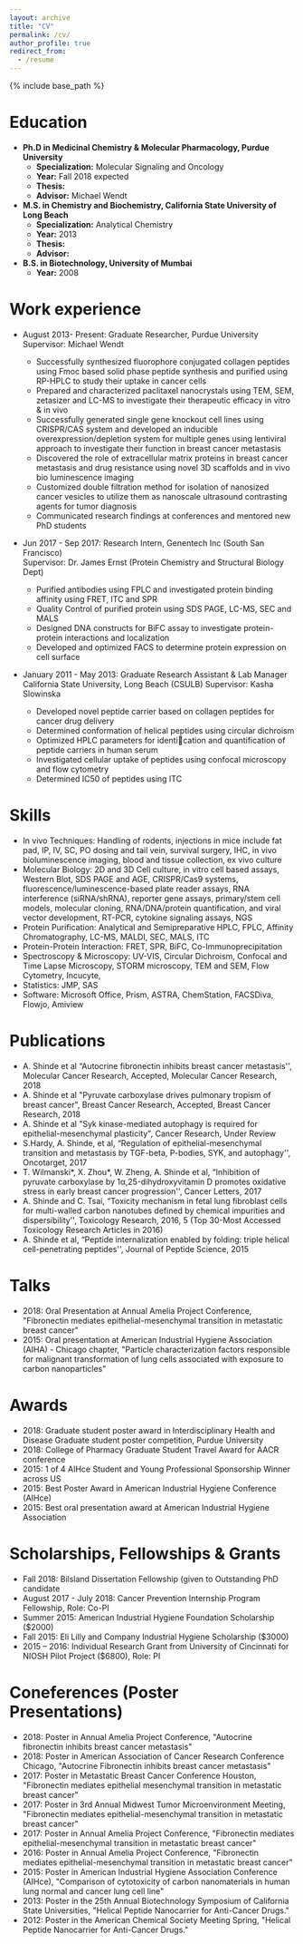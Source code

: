 ```yaml
---
layout: archive
title: "CV"
permalink: /cv/
author_profile: true
redirect_from:
  - /resume
---
```


{% include base_path %}

Education
======
* <strong>Ph.D in Medicinal Chemistry & Molecular Pharmacology, Purdue University</strong>
  * <b>Specialization:</b> Molecular Signaling and Oncology
  * <b>Year:</b> Fall 2018 expected
  * <b>Thesis:</b> 
  * <b>Advisor:</b> Michael Wendt
* <strong>M.S. in Chemistry and Biochemistry, California State University of Long Beach</strong>
  * <b>Specialization:</b> Analytical Chemistry
  * <b>Year:</b> 2013
  * <b>Thesis:</b> 
  * <b>Advisor:</b> 
* <strong>B.S. in Biotechnology, University of Mumbai</strong>
  * <b>Year:</b> 2008

Work experience
======
* August 2013- Present: Graduate Researcher, Purdue University 
  Supervisor: Michael Wendt
  * Successfully synthesized fluorophore conjugated collagen peptides using Fmoc based solid phase peptide synthesis and purified using RP-HPLC to study their uptake in cancer cells
  * Prepared and characterized paclitaxel nanocrystals using TEM, SEM, zetasizer and LC-MS to investigate their therapeutic efficacy in vitro & in vivo
  * Successfully generated single gene knockout cell lines using CRISPR/CAS system and developed an inducible overexpression/depletion system for multiple genes using lentiviral approach to investigate their function in breast cancer metastasis 
  * Discovered the role of extracellular matrix proteins in breast cancer metastasis and drug resistance using novel 3D scaffolds and in vivo bio luminescence imaging
  * Customized double filtration method for isolation of nanosized cancer vesicles to utilize them as nanoscale ultrasound contrasting agents for tumor diagnosis 
  * Communicated research findings at conferences and mentored new PhD students

* Jun 2017 - Sep 2017: Research Intern, Genentech Inc (South San Francisco)  
  Supervisor: Dr. James Ernst (Protein Chemistry and Structural Biology Dept) 
  * Purified antibodies using FPLC and investigated protein binding affinity using FRET, ITC and SPR
  * Quality Control of purified protein using SDS PAGE, LC-MS, SEC and MALS
  * Designed DNA constructs for BiFC assay to investigate protein-protein interactions and localization
  * Developed and optimized FACS to determine protein expression on cell surface
  
* January 2011 - May 2013: Graduate Research Assistant & Lab Manager California State University, Long Beach (CSULB) 
  Supervisor: Kasha Slowinska
  * Developed novel peptide carrier based on collagen peptides for cancer drug delivery
  * Determined conformation of helical peptides using circular dichroism
  * Optimized HPLC parameters for identication and quantification of peptide carriers in human serum
  * Investigated cellular uptake of peptides using confocal microscopy and flow cytometry
  * Determined IC50 of peptides using ITC
  
Skills
======
* In vivo Techniques: Handling of rodents, injections in mice include fat pad, IP, IV, SC, PO dosing and tail vein, survival surgery, IHC, in vivo bioluminescence imaging, blood and tissue collection, ex vivo culture
* Molecular Biology: 2D and 3D Cell culture, in vitro cell based assays, Western Blot, SDS PAGE and AGE, CRISPR/Cas9 systems, fluorescence/luminescence-based plate reader assays, RNA interference (siRNA/shRNA), reporter gene assays, primary/stem cell models, molecular cloning, RNA/DNA/protein quantification, and viral vector development, RT-PCR, cytokine signaling assays, NGS
* Protein Purification: Analytical and Semipreparative HPLC, FPLC, Affinity Chromatography, LC-MS, MALDI, SEC, MALS, ITC
* Protein-Protein Interaction: FRET, SPR, BiFC, Co-Immunoprecipitation
* Spectroscopy & Microscopy: UV-VIS, Circular Dichroism, Confocal and Time Lapse Microscopy, STORM microscopy, TEM and SEM, Flow Cytometry, Incucyte, 
* Statistics: JMP, SAS
* Software: Microsoft Office, Prism, ASTRA, ChemStation, FACSDiva, Flowjo, Amiview

Publications
======
* A. Shinde et al “Autocrine fibronectin inhibits breast cancer metastasis'', Molecular Cancer Research, Accepted, Molecular Cancer Research, 2018
* A. Shinde et al "Pyruvate carboxylase drives pulmonary tropism of breast cancer", Breast Cancer Research, Accepted, Breast Cancer Research, 2018
* A. Shinde et al "Syk kinase-mediated autophagy is required for epithelial-mesenchymal plasticity", Cancer Research, Under Review
* S.Hardy, A. Shinde, et al, “Regulation of epithelial-mesenchymal transition and metastasis by TGF-beta, P-bodies, SYK, and autophagy'', Oncotarget, 2017
* T. Wilmanski*, X. Zhou*, W. Zheng, A. Shinde et al, “Inhibition of pyruvate carboxylase by 1α,25-dihydroxyvitamin D promotes oxidative stress in early breast cancer progression'', Cancer Letters, 2017
* A. Shinde and C. Tsai, “Toxicity mechanism in fetal lung fibroblast cells for multi-walled carbon nanotubes defined by chemical impurities and dispersibility'', Toxicology Research, 2016, 5 (Top 30-Most Accessed Toxicology Research Articles in 2016)
* A. Shinde et al, “Peptide internalization enabled by folding: triple helical cell-penetrating peptides'', Journal of Peptide Science, 2015
  
Talks
======
* 2018: Oral Presentation at Annual Amelia Project Conference, "Fibronectin mediates epithelial-mesenchymal
transition in metastatic breast cancer"
* 2015: Oral presentation at American Industrial Hygiene Association (AIHA) - Chicago chapter, "Particle characterization factors responsible for malignant transformation of lung cells associated with exposure to carbon nanoparticles"

Awards
====== 
* 2018: Graduate student poster award in Interdisciplinary Health and Disease Graduate student poster competition, Purdue University
* 2018: College of Pharmacy Graduate Student Travel Award for AACR conference 
* 2015: 1 of 4 AIHce Student and Young Professional Sponsorship Winner across US 
* 2015: Best Poster Award in American Industrial Hygiene Conference (AIHce) 
* 2015: Best oral presentation award at American Industrial Hygiene Association 
  
Scholarships, Fellowships & Grants
====== 
* Fall 2018: Bilsland Dissertation Fellowship (given to Outstanding PhD candidate
* August 2017 - July 2018: Cancer Prevention Internship Program Fellowship, Role: Co-PI
* Summer 2015: American Industrial Hygiene Foundation Scholarship  ($2000)
* Fall 2015: Eli Lilly and Company Industrial Hygiene Scholarship ($3000)
* 2015 – 2016: Individual Research Grant from University of Cincinnati for NIOSH Pilot Project ($6800), Role: PI                            

Coneferences (Poster Presentations)
======
* 2018: Poster in Annual Amelia Project Conference, "Autocrine fibronectin inhibits breast cancer metastasis"
* 2018: Poster in American Association of Cancer Research Conference Chicago, "Autocrine Fibronectin inhibits breast cancer metastasis"
* 2017: Poster in Metastatic Breast Cancer Conference Houston, "Fibronectin mediates epithelial mesenchymal transition in metastatic breast cancer"
* 2017: Poster in 3rd Annual Midwest Tumor Microenvironment Meeting, "Fibronectin mediates epithelial-mesenchymal transition in metastatic breast cancer"
* 2017: Poster in Annual Amelia Project Conference, "Fibronectin mediates epithelial-mesenchymal transition in metastatic breast cancer"
* 2016: Poster in Annual Amelia Project Conference, "Fibronectin mediates epithelial-mesenchymal transition in metastatic breast cancer"
* 2015: Poster in American Industrial Hygiene Association Conference (AIHce), "Comparison of cytotoxicity of carbon nanomaterials in human lung normal and cancer lung cell line"
* 2013: Poster in the 25th Annual Biotechnology Symposium of California State Universities, "Helical Peptide Nanocarrier for Anti-Cancer Drugs."
* 2012: Poster in the American Chemical Society Meeting Spring, "Helical Peptide Nanocarrier for Anti-Cancer Drugs."
